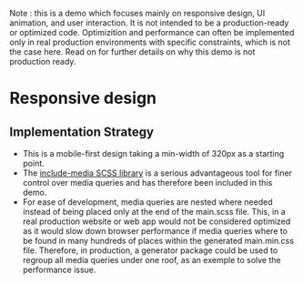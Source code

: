 Note : this is a demo which focuses mainly on responsive design, UI animation, and user interaction. It is not intended to be a production-ready or optimized code. Optimizition and performance can often be implemented only in real production environments with specific constraints, which is not the case here. Read on for further details on why this demo is not production ready.

# Responsive design

## Implementation Strategy

- This is a mobile-first design taking a min-width of 320px as a starting point.
- The [include-media SCSS library](https://github.com/eduardoboucas/include-media) is a serious advantageous tool for finer control over media queries and has therefore been included in this demo.
- For ease of development, media queries are nested where needed instead of being placed only at the end of the main.scss file. This, in a real production website or web app would not be considered optimized as it would slow down browser performance if media queries where to be found in many hundreds of places within the generated main.min.css file. Therefore, in production, a generator package could be used to regroup all media queries under one roof, as an exemple to solve the performance issue.
